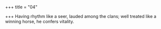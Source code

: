 +++
title = "04"

+++
Having rhythm like a seer, lauded among the clans;
well treated like a winning horse, he confers vitality.